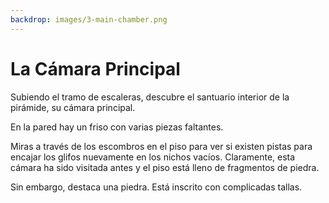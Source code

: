 ```yaml
---
backdrop: images/3-main-chamber.png
---
```


# La Cámara Principal

Subiendo el tramo de escaleras, descubre el santuario interior de la pirámide, su cámara principal.

En la pared hay un friso con varias piezas faltantes.

Miras a través de los escombros en el piso para ver si existen pistas para encajar los glifos nuevamente en los nichos vacíos. Claramente, esta cámara ha sido visitada antes y el piso está lleno de fragmentos de piedra.

Sin embargo, destaca una piedra. Está inscrito con complicadas tallas.

<Item id="14" />

<Page url="700" instructions="Haces clic en la URL que aparece junto a la imagen del glifo para obtener una pista y descubrir que algunos de estos se llaman '.ipynb'. Parece indicar algo que ya has consultado." action="Consulta tu guía" condition="14" />
